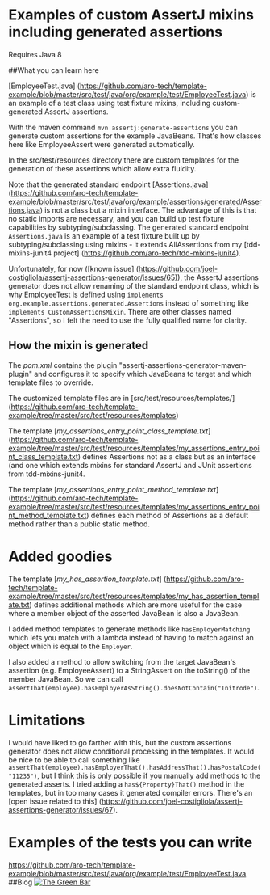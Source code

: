 # Examples of custom AssertJ mixins including generated assertions

Requires Java 8


##What you can learn here

[EmployeeTest.java] (https://github.com/aro-tech/template-example/blob/master/src/test/java/org/example/test/EmployeeTest.java) is an example of a test class using test fixture mixins, including custom-generated AssertJ assertions.

With the maven command `mvn assertj:generate-assertions` you can generate custom assertions for the example JavaBeans. That's how classes here like EmployeeAssert were generated automatically.

In the src/test/resources directory there are custom templates for the generation of these assertions which allow extra fluidity. 

Note that the generated standard endpoint [Assertions.java] (https://github.com/aro-tech/template-example/blob/master/src/test/java/org/example/assertions/generated/Assertions.java) is not a class but a mixin interface.  The advantage of this is that no static imports are necessary, and you can build up test fixture capabilities by subtyping/subclassing. The generated standard endpoint `Assertions.java` is an example of a test fixture built up by subtyping/subclassing using mixins - it extends AllAssertions from my [tdd-mixins-junit4 project] (https://github.com/aro-tech/tdd-mixins-junit4).

Unfortunately, for now ([known issue] (https://github.com/joel-costigliola/assertj-assertions-generator/issues/65)), the AssertJ assertions generator does not allow renaming of the standard endpoint class, which is why EmployeeTest is defined using `implements org.example.assertions.generated.Assertions` instead of something like `implements CustomAssertionsMixin`. There are other classes named "Assertions", so I felt the need to use the fully qualified name for clarity.

## How the mixin is generated

The *pom.xml* contains the plugin "assertj-assertions-generator-maven-plugin" and configures it to specify which JavaBeans to target and which template files to override.


The customized template files are in [src/test/resources/templates/] (https://github.com/aro-tech/template-example/tree/master/src/test/resources/templates) 

The template [*my_assertions_entry_point_class_template.txt*] (https://github.com/aro-tech/template-example/tree/master/src/test/resources/templates/my_assertions_entry_point_class_template.txt) defines Assertions not as a class but as an interface (and one which extends mixins for standard AssertJ and JUnit assertions from tdd-mixins-junit4.

The template [*my_assertions_entry_point_method_template.txt*] (https://github.com/aro-tech/template-example/tree/master/src/test/resources/templates/my_assertions_entry_point_method_template.txt) defines each method of Assertions as a default method rather than a public static method.

# Added goodies

The template [*my_has_assertion_template.txt*] (https://github.com/aro-tech/template-example/tree/master/src/test/resources/templates/my_has_assertion_template.txt) defines additional methods which are more useful for the case where a member object of the asserted JavaBean is also a JavaBean.  

I added method templates to generate methods like `hasEmployerMatching` which lets you match with a lambda instead of having to match against an object which is equal to the `Employer`. 

I also added a method to allow switching from the target JavaBean's assertion (e.g. EmployeeAssert) to a StringAssert on the toString() of the member JavaBean.  So we can call `assertThat(employee).hasEmployerAsString().doesNotContain("Initrode")`. 

# Limitations
I would have liked to go farther with this, but the custom assertions generator does not allow conditional processing in the templates.  It would be nice to be able to call something like `assertThat(employee).hasEmployerThat().hasAddressThat().hasPostalCode("11235")`, but I think this is only possible if you manually add methods to the generated asserts.  I tried adding a `has${Property}That()` method in the templates, but in too many cases it generated compiler errors.  There's an [open issue related to this] (https://github.com/joel-costigliola/assertj-assertions-generator/issues/67).


# Examples of the tests you can write
https://github.com/aro-tech/template-example/blob/master/src/test/java/org/example/test/EmployeeTest.java
##Blog
[![The Green Bar](https://img.shields.io/badge/My_Blog:-The_Green_Bar-brightgreen.svg)](https://thegreenbar.wordpress.com/)

